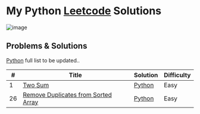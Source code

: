 # My Python <a href= "https://leetcode.com/yashitanamdeo/">Leetcode</a> Solutions

![image](https://user-images.githubusercontent.com/49322948/150185385-9e463109-24ef-4c01-9ebf-7b7d57d8cf18.png)

## Problems & Solutions

[Python](https://github.com/yashitanamdeo/leetcode) full list to be updated..

| # | Title | Solution | Difficulty |
|---| ----- | -------- | --------------------- |
| 1 | [Two Sum](https://leetcode.com/problems/two-sum/) | [Python](https://github.com/yashitanamdeo/leetcode/blob/main/Easy/1.%20Two%20Sum.py) | Easy |
| 26 | [Remove Duplicates from Sorted Array](https://leetcode.com/problems/remove-duplicates-from-sorted-array/) | [Python](https://github.com/yashitanamdeo/leetcode/blob/main/Easy/26.%20Remove%20Duplicates%20from%20Sorted%20Array.py) | Easy |
